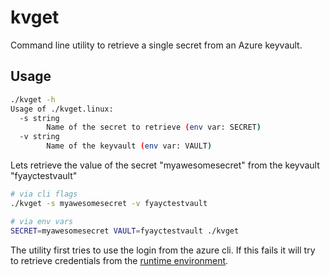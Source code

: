# kvget

Command line utility to retrieve a single secret from an Azure keyvault.

## Usage

```bash
./kvget -h
Usage of ./kvget.linux:
  -s string
        Name of the secret to retrieve (env var: SECRET)
  -v string
        Name of the keyvault (env var: VAULT)
```

Lets retrieve the value of the secret "myawesomesecret" from the keyvault "fyayctestvault"
```bash
# via cli flags
./kvget -s myawesomesecret -v fyayctestvault

# via env vars
SECRET=myawesomesecret VAULT=fyayctestvault ./kvget
```

The utility first tries to use the login from the azure cli.
If this fails it will try to retrieve credentials from the [runtime environment](https://docs.microsoft.com/en-us/azure/developer/go/azure-sdk-authorization#use-environment-based-authentication).
